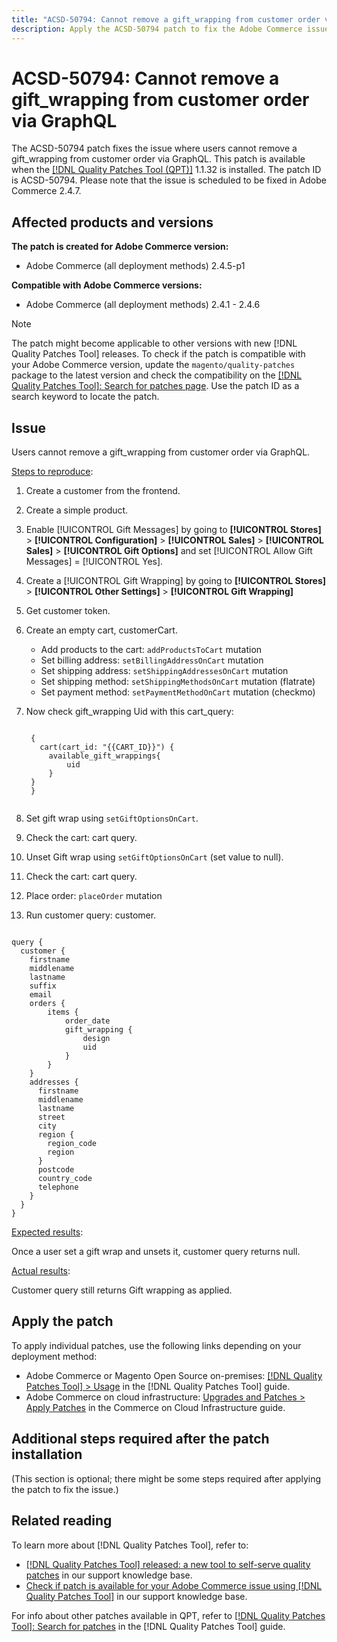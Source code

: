 ```yaml
---
title: "ACSD-50794: Cannot remove a gift_wrapping from customer order via GraphQL"
description: Apply the ACSD-50794 patch to fix the Adobe Commerce issue where users cannot remove a gift_wrapping from customer order via GraphQL.
---
```


# ACSD-50794: Cannot remove a gift_wrapping from customer order via GraphQL

The ACSD-50794 patch fixes the issue where users cannot remove a gift_wrapping from customer order via GraphQL. This patch is available when the [[!DNL Quality Patches Tool (QPT)]](/help/announcements/adobe-commerce-announcements/magento-quality-patches-released-new-tool-to-self-serve-quality-patches.md) 1.1.32 is installed. The patch ID is ACSD-50794. Please note that the issue is scheduled to be fixed in Adobe Commerce 2.4.7.

## Affected products and versions

**The patch is created for Adobe Commerce version:**

* Adobe Commerce (all deployment methods) 2.4.5-p1

**Compatible with Adobe Commerce versions:**

* Adobe Commerce (all deployment methods) 2.4.1 - 2.4.6

>[!NOTE]
>
>The patch might become applicable to other versions with new [!DNL Quality Patches Tool] releases. To check if the patch is compatible with your Adobe Commerce version, update the `magento/quality-patches` package to the latest version and check the compatibility on the [[!DNL Quality Patches Tool]: Search for patches page](https://experienceleague.adobe.com/tools/commerce-quality-patches/index.html). Use the patch ID as a search keyword to locate the patch.

## Issue

Users cannot remove a gift_wrapping from customer order via GraphQL.

<u>Steps to reproduce</u>:

1. Create a customer from the frontend.
1. Create a simple product.
1. Enable [!UICONTROL Gift Messages] by going to **[!UICONTROL Stores]** > **[!UICONTROL Configuration]** > **[!UICONTROL Sales]** > **[!UICONTROL Sales]** > **[!UICONTROL Gift Options]** and set [!UICONTROL Allow Gift Messages] = [!UICONTROL Yes].
1. Create a [!UICONTROL Gift Wrapping] by going to **[!UICONTROL Stores]** > **[!UICONTROL Other Settings]** > **[!UICONTROL Gift Wrapping]**
1. Get customer token.
1. Create an empty cart, customerCart.
    * Add products to the cart: `addProductsToCart` mutation
    * Set billing address: `setBillingAddressOnCart` mutation
    * Set shipping address: `setShippingAddressesOnCart` mutation
    * Set shipping method: `setShippingMethodsOnCart` mutation (flatrate)
    * Set payment method: `setPaymentMethodOnCart` mutation (checkmo)
1. Now check gift_wrapping Uid with this cart_query: 

    <pre><code class="language-GraphQL">
    {
      cart(cart_id: "{{CART_ID}}") {
        available_gift_wrappings{
            uid
        }
    }
    }
    </code></pre>
    
1. Set gift wrap using `setGiftOptionsOnCart`.
1. Check the cart: cart query.
1. Unset Gift wrap using `setGiftOptionsOnCart` (set value to null).
1. Check the cart: cart query.
1. Place order: `placeOrder` mutation
1. Run customer query: customer.

<pre><code class="language-graphql">
query {
  customer {
    firstname
    middlename
    lastname
    suffix
    email
    orders {
        items {
            order_date
            gift_wrapping {
                design
                uid
            }
        }
    }
    addresses {
      firstname
      middlename
      lastname
      street
      city
      region {
        region_code
        region
      }
      postcode
      country_code
      telephone
    }
  }
}
</code></pre>

<u>Expected results</u>:

Once a user set a gift wrap and unsets it, customer query returns null.

<u>Actual results</u>:

Customer query still returns Gift wrapping as applied.

## Apply the patch

To apply individual patches, use the following links depending on your deployment method:

* Adobe Commerce or Magento Open Source on-premises: [[!DNL Quality Patches Tool] > Usage](https://experienceleague.adobe.com/docs/commerce-operations/tools/quality-patches-tool/usage.html) in the [!DNL Quality Patches Tool] guide.
* Adobe Commerce on cloud infrastructure: [Upgrades and Patches > Apply Patches](https://experienceleague.adobe.com/docs/commerce-cloud-service/user-guide/develop/upgrade/apply-patches.html) in the Commerce on Cloud Infrastructure guide.

## Additional steps required after the patch installation

(This section is optional; there might be some steps required after applying the patch to fix the issue.) 

## Related reading

To learn more about [!DNL Quality Patches Tool], refer to:

* [[!DNL Quality Patches Tool] released: a new tool to self-serve quality patches](/help/announcements/adobe-commerce-announcements/magento-quality-patches-released-new-tool-to-self-serve-quality-patches.md) in our support knowledge base.
* [Check if patch is available for your Adobe Commerce issue using [!DNL Quality Patches Tool]](/help/support-tools/patches-available-in-qpt-tool/check-patch-for-magento-issue-with-magento-quality-patches.md) in our support knowledge base.

For info about other patches available in QPT, refer to [[!DNL Quality Patches Tool]: Search for patches](https://experienceleague.adobe.com/tools/commerce-quality-patches/index.html) in the [!DNL Quality Patches Tool] guide.
